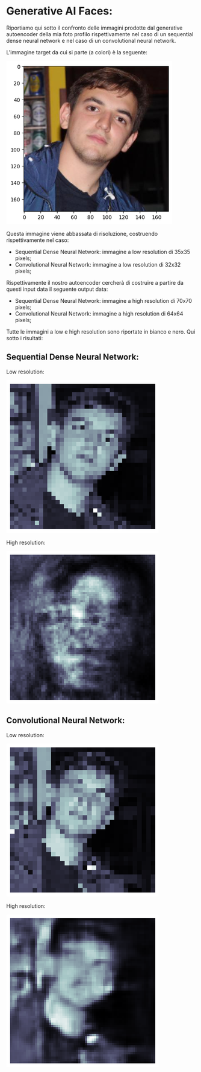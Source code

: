 # Generative AI Faces:

Riportiamo qui sotto il confronto delle immagini prodotte dal generative autoencoder della mia foto profilo rispettivamente nel caso di un sequential dense neural
network e nel caso di un convolutional neural network.

L'immagine target da cui si parte (a colori) è la seguente:

![image](https://github.com/AlbertoBassanoni/MLPNS_ABassanoni/blob/main/generativeAI/imm_original.png)

Questa immagine viene abbassata di risoluzione, costruendo rispettivamente nel caso:

- Sequential Dense Neural Network: immagine a low resolution di 35x35 pixels;
- Convolutional Neural Network: immagine a low resolution di 32x32 pixels;

Rispettivamente il nostro autoencoder cercherà di costruire a partire da questi input data il seguente output data:

- Sequential Dense Neural Network: immagine a high resolution di 70x70 pixels;
- Convolutional Neural Network: immagine a high resolution di 64x64 pixels;

Tutte le immagini a low e high resolution sono riportate in bianco e nero. Qui sotto i risultati:

## Sequential Dense Neural Network:

Low resolution:


![image](https://github.com/AlbertoBassanoni/MLPNS_ABassanoni/blob/main/generativeAI/imm_low_res_35x35_seq.png)

High resolution:


![image](https://github.com/AlbertoBassanoni/MLPNS_ABassanoni/blob/main/generativeAI/imm_70x70_sequential.png)

## Convolutional Neural Network:

Low resolution:


![image](https://github.com/AlbertoBassanoni/MLPNS_ABassanoni/blob/main/generativeAI/imm_low_res_32x32_conv.png)

High resolution:


![image](https://github.com/AlbertoBassanoni/MLPNS_ABassanoni/blob/main/generativeAI/imm_64x64_convolutional.png)


